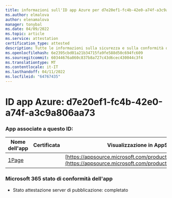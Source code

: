 ```yaml
---
title: informazioni sull'ID app Azure per d7e20ef1-fc4b-42e0-a74f-a3c9a806aa73
ms.author: elmalova
author: elenamalova
manager: tonybal
ms.date: 04/09/2022
ms.topic: article
ms.service: attestation
certification_type: attested
description: Tutte le informazioni sulla sicurezza e sulla conformità disponibili per d7e20ef1-fc4b-42e0-a74f-a3c9a806aa73.
ms.openlocfilehash: 6e2395cbd01a21b34715fa9fe588d50c694fc609
ms.sourcegitcommit: 60344676a860c837b8a727c43d6cec430044c3f4
ms.translationtype: MT
ms.contentlocale: it-IT
ms.lasthandoff: 04/11/2022
ms.locfileid: "64767435"
---
```

# <a name="azure-app-id-d7e20ef1-fc4b-42e0-a74f-a3c9a806aa73"></a>ID app Azure: d7e20ef1-fc4b-42e0-a74f-a3c9a806aa73


### <a name="apps-associated-with-this-id"></a>App associate a questo ID:
| **Nome dell'app** | **Certificata** | **Visualizzazione in AppSource** |
|--------------|---------------|-----------------------|
| [1Page](../forward/WA200003900.md) |  | [https://appsource.microsoft.com/product/office/WA200003900](https://appsource.microsoft.com/product/office/WA200003900) |

### <a name="microsoft-365-app-compliance-status"></a>Microsoft 365 stato di conformità dell'app
- Stato attestazione server di pubblicazione: completato
